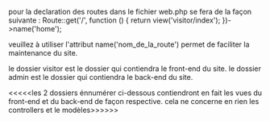 pour la declaration des routes dans le fichier web.php se fera de la façon suivante :
Route::get('/', function () {
    return view('visitor/index');
})->name('home');

veuillez à utiliser l'attribut name('nom_de_la_route') permet de faciliter la maintenance du site.

le dossier visitor est le dossier qui contiendra le front-end du site.
le dossier admin est le dossier qui contiendra le back-end du site.

<<<<<les 2 dossiers énnumérer ci-dessous contiendront en fait les vues du front-end et du back-end de façon respective. cela ne concerne en rien les controllers et le modèles>>>>>>
